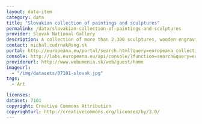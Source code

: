 ```yaml
---
layout: data-item
category: data
title: "Slovakian collection of paintings and sculptures"
permalink: /data/slovakian-collection-of-paintings-and-sculptures
provider: Slovak National Gallery
description: A collection of more than 2,300 sculptures, wooden engravings and paintings  from Slovakia
contact: michal.cudrnak@sng.sk
portal: http://europeana.eu/portal/search.html?query=europeana_collectionName%3A07101*&rows=24
console: http://labs.europeana.eu/api/console/?function=search&query=europeana_collectionName%3A07101*&rows=24
providerurl: http://www.webumenia.sk/web/guest/home
imageurl:
  - "/img/datasets/07101-slovak.jpg"
tags:
  - Art

licenses:
dataset: 7101
copyright: Creative Commons Attribution
copyrighturl: http://creativecommons.org/licenses/by/3.0/
---
```

